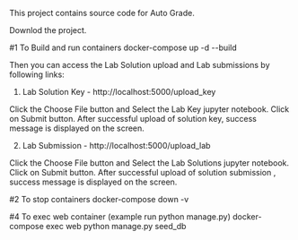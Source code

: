 This project contains source code for Auto Grade.

Downlod the project.

#1 To Build and run containers
docker-compose up -d --build

Then you can access the Lab Solution upload and Lab submissions by following links:

1. Lab Solution Key -  http://localhost:5000/upload_key

Click the Choose File button and Select the Lab Key jupyter notebook. Click on Submit button. 
After successful upload of solution key, success message is displayed on the screen.  

2. Lab Submission - http://localhost:5000/upload_lab

Click the Choose File button and Select the Lab Solutions jupyter notebook. Click on Submit button. 
After successful upload of solution submission , success message is displayed on the screen.


#2 To stop containers
docker-compose down -v


#4 To exec web container (example run python manage.py)
docker-compose exec web python manage.py seed_db
